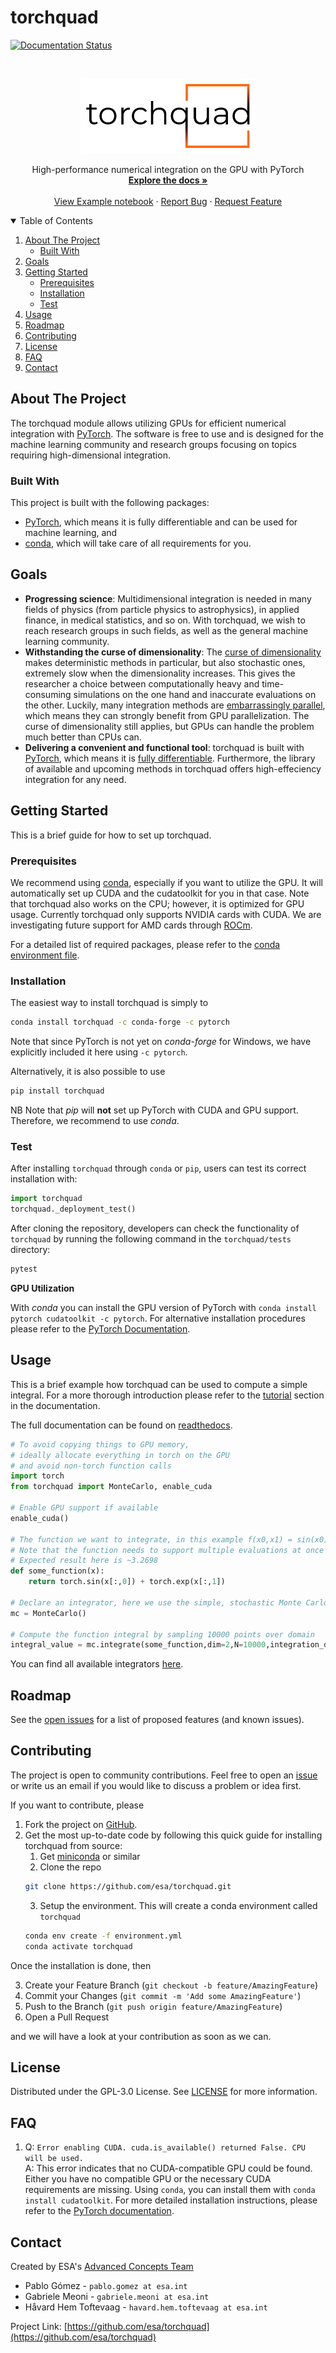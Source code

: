 # torchquad
<!--
*** Based on https://github.com/othneildrew/Best-README-Template
-->

[![Documentation Status](https://readthedocs.org/projects/torchquad/badge/?version=main)](https://torchquad.readthedocs.io/en/main/?badge=main)



<!-- PROJECT LOGO -->
<br />
<p align="center">
  <a href="https://github.com/esa/torchquad">
    <img src="logos/torchquad_white_background_PNG.png" alt="Logo" width="280" height="120">
  </a>
  <p align="center">
    High-performance numerical integration on the GPU with PyTorch
    <br />
    <a href="https://torchquad.readthedocs.io"><strong>Explore the docs »</strong></a>
    <br />
    <br />
    <a href="https://github.com/esa/torchquad/blob/master/notebooks/Torchquad%20-%20Example%20notebook.ipynb">View Example notebook</a>
    ·
    <a href="https://github.com/esa/torchquad/issues">Report Bug</a>
    ·
    <a href="https://github.com/esa/torchquad/issues">Request Feature</a>
  </p>
</p>



<!-- TABLE OF CONTENTS -->
<details open="open">
  <summary>Table of Contents</summary>
  <ol>
    <li>
      <a href="#about-the-project">About The Project</a>
      <ul>
        <li><a href="#built-with">Built With</a></li>
      </ul>
    </li>
    <li><a href="#goals">Goals</a></li>
    <li>
      <a href="#getting-started">Getting Started</a>
      <ul>
        <li><a href="#prerequisites">Prerequisites</a></li>
        <li><a href="#installation">Installation</a></li>
        <li><a href="#test">Test</a></li>
      </ul>
    </li>
    <li><a href="#usage">Usage</a></li>
    <li><a href="#roadmap">Roadmap</a></li>
    <li><a href="#contributing">Contributing</a></li>
    <li><a href="#license">License</a></li>
    <li><a href="#FAQ">FAQ</a></li>
    <li><a href="#contact">Contact</a></li>
  </ol>
</details>



<!-- ABOUT THE PROJECT -->
## About The Project

The torchquad module allows utilizing GPUs for efficient numerical integration with [PyTorch](https://pytorch.org/). 
The software is free to use and is designed for the machine learning community and research groups focusing on topics requiring high-dimensional integration.

### Built With

This project is built with the following packages:

* [PyTorch](https://pytorch.org/), which means it is fully differentiable and can be used for machine learning, and
* [conda](https://docs.conda.io/en/latest/), which will take care of all requirements for you.


<!-- GOALS -->
## Goals

* **Progressing science**:  Multidimensional integration is needed in many fields of physics (from particle physics to astrophysics), in applied finance, in medical statistics, and so on. With torchquad, we wish to reach research groups in such fields, as well as the general machine learning community.
* **Withstanding the curse of dimensionality**: The [curse of dimensionality](https://en.wikipedia.org/wiki/Curse_of_dimensionality) makes deterministic methods in particular, but also stochastic ones, extremely slow when the dimensionality increases. This gives the researcher a choice between computationally heavy and time-consuming simulations on the one hand and inaccurate evaluations on the other. Luckily, many integration methods are [embarrassingly parallel](https://en.wikipedia.org/wiki/Embarrassingly_parallel), which means they can strongly benefit from GPU parallelization. The curse of dimensionality still applies, but GPUs can handle the problem much better than CPUs can.
* **Delivering a convenient and functional tool**: torchquad is built with [PyTorch](https://pytorch.org/), which means it is [fully differentiable](https://en.wikipedia.org/wiki/Differentiable_programming). Furthermore, the library of available and upcoming methods in torchquad offers high-effeciency integration for any need. 


<!-- GETTING STARTED -->
## Getting Started

This is a brief guide for how to set up torchquad.

### Prerequisites

We recommend using [conda](https://anaconda.org/conda-forge/torchquad), especially if you want to utilize the GPU. It will automatically set up CUDA and the cudatoolkit for you in that case.
Note that torchquad also works on the CPU; however, it is optimized for GPU usage. Currently torchquad only supports NVIDIA cards with CUDA. We are investigating future support for AMD cards through [ROCm](https://pytorch.org/blog/pytorch-for-amd-rocm-platform-now-available-as-python-package/).

For a detailed list of required packages, please refer to the [conda environment file](https://github.com/esa/torchquad/blob/main/environment.yml).

### Installation

The easiest way to install torchquad is simply to 

   ```sh
   conda install torchquad -c conda-forge -c pytorch
   ```

Note that since PyTorch is not yet on *conda-forge* for Windows, we have explicitly included it here using `-c pytorch`.  

Alternatively, it is also possible to use
   ```sh
   pip install torchquad
   ```

NB Note that *pip* will **not** set up PyTorch with CUDA and GPU support. Therefore, we recommend to use *conda*. 

### Test 

After installing `torchquad` through `conda` or `pip`, users can test its correct installation with:

```py
import torchquad
torchquad._deployment_test() 
```

After cloning the repository, developers can check the functionality of `torchquad` by running the following command in the `torchquad/tests` directory:

```sh
pytest
```

**GPU Utilization**

With *conda* you can install the GPU version of PyTorch with `conda install pytorch cudatoolkit -c pytorch`. 
For alternative installation procedures please refer to the [PyTorch Documentation](https://pytorch.org/get-started/locally/).


<!-- USAGE EXAMPLES -->
## Usage

This is a brief example how torchquad can be used to compute a simple integral. For a more thorough introduction please refer to the [tutorial](https://torchquad.readthedocs.io/en/main/tutorial.html) section in the documentation.

The full documentation can be found on [readthedocs](https://torchquad.readthedocs.io/en/main/).

```python
# To avoid copying things to GPU memory, 
# ideally allocate everything in torch on the GPU
# and avoid non-torch function calls
import torch 
from torchquad import MonteCarlo, enable_cuda

# Enable GPU support if available
enable_cuda() 

# The function we want to integrate, in this example f(x0,x1) = sin(x0) + e^x1 for x0=[0,1] and x1=[-1,1]
# Note that the function needs to support multiple evaluations at once (first dimension of x here)
# Expected result here is ~3.2698
def some_function(x):
    return torch.sin(x[:,0]) + torch.exp(x[:,1]) 

# Declare an integrator, here we use the simple, stochastic Monte Carlo integration method
mc = MonteCarlo()

# Compute the function integral by sampling 10000 points over domain 
integral_value = mc.integrate(some_function,dim=2,N=10000,integration_domain = [[0,1],[-1,1]])
```

You can find all available integrators [here](https://torchquad.readthedocs.io/en/main/integration_methods.html).

<!-- ROADMAP -->
## Roadmap

See the [open issues](https://github.com/esa/torchquad/issues) for a list of proposed features (and known issues).


<!-- CONTRIBUTING -->
## Contributing

The project is open to community contributions. Feel free to open an [issue](https://github.com/esa/torchquad/issues) or write us an email if you would like to discuss a problem or idea first.

If you want to contribute, please 

1. Fork the project on [GitHub](https://github.com/esa/torchquad). 
2. Get the most up-to-date code by following this quick guide for installing torchquad from source:
     1. Get [miniconda](https://docs.conda.io/en/latest/miniconda.html) or similar
     2. Clone the repo
      ```sh
      git clone https://github.com/esa/torchquad.git
      ```
     3. Setup the environment. This will create a conda environment called `torchquad`
      ```sh
      conda env create -f environment.yml
      conda activate torchquad
      ```

Once the installation is done, then

3. Create your Feature Branch (`git checkout -b feature/AmazingFeature`)
4. Commit your Changes (`git commit -m 'Add some AmazingFeature'`)
5. Push to the Branch (`git push origin feature/AmazingFeature`)
6. Open a Pull Request

and we will have a look at your contribution as soon as we can. 

<!-- LICENSE -->
## License

Distributed under the GPL-3.0 License. See [LICENSE](https://github.com/esa/torchquad/blob/main/LICENSE) for more information.


<!-- FAQ -->
## FAQ 

  1. Q: `Error enabling CUDA. cuda.is_available() returned False. CPU will be used.`  <br/>A: This error indicates that no CUDA-compatible GPU could be found. Either you have no compatible GPU or the necessary CUDA requirements are missing. Using `conda`, you can install them with `conda install cudatoolkit`. For more detailed installation instructions, please refer to the [PyTorch documentation](https://pytorch.org/get-started/locally/).




<!-- CONTACT -->
## Contact 

Created by ESA's [Advanced Concepts Team](https://www.esa.int/gsp/ACT/index.html)

- Pablo Gómez - `pablo.gomez at esa.int`
- Gabriele Meoni - `gabriele.meoni at esa.int`
- Håvard Hem Toftevaag - `havard.hem.toftevaag at esa.int`

Project Link: [https://github.com/esa/torchquad](https://github.com/esa/torchquad)



<!-- ACKNOWLEDGEMENTS 
This README was based on https://github.com/othneildrew/Best-README-Template
-->
